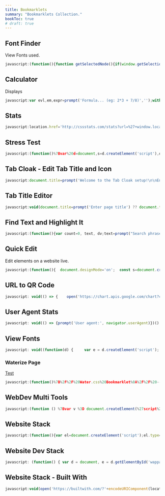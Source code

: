 ```yaml
---
title: Bookmarklets
summary: "Bookmarklets Collection."
bookToc: true
# draft: true
---
```


## Font Finder
View Fonts used.

```js
javascript:(function(){function getSelectedNode(){if(window.getSelection().focusNode===null)return null;return window.getSelection().focusNode.parentNode}function getNodeFontStack(node){return window.getComputedStyle(node).fontFamily}function getFirstAvailableFont(fonts){for(let font of fonts){let fontName=font.trim().replace(/"/g,'');let isAvailable=document.fonts.check(`16px ${fontName}`);if(!isAvailable)continue;return fontName}}let node=getSelectedNode();if(!node){window.alert('Please select a string of text and try again.');return}let fonts=getNodeFontStack(node).split(',');let firstAvailableFont=getFirstAvailableFont(fonts);window.alert(`Font: ${firstAvailableFont}`)}())
```

## Calculator
Displays 

```js
javascript:var evl,em,expr=prompt('Formula... (eg: 2*3 + 7/8)','');with(Math)try{evl=  parseFloat(eval(expr));if(isNaN(evl)) {throw Error('Not a number!');}void(prompt ('Result:'  ,evl));}catch(em){alert(em);}
```

## Stats

```js
javascript:location.href='http://cssstats.com/stats?url=%27+window.location.href
```

## Stress Test

```js
javascript:(function()%7Bvar%20d=document,s=d.createElement('script'),doit=function()%7Bif(window.stressTest)%7BstressTest.bookmarklet();%7Delse%7BsetTimeout(doit,100);%7D%7D;s.src='https://rawgithub.com/andyedinborough/stress-css/master/stressTest.js?_='%2BMath.random();(d.body%7C%7Cd.getElementsByTagName('head')%5B0%5D).appendChild(s);doit();%7D)();
```

## Tab Cloak - Edit Tab Title and Icon

```js
javascript:document.title=prompt('Welcome to the Tab Cloak setup!\n\nEnter the title you want to set for this tab::');var icon=document.querySelector(`link[rel='icon']`);if (!icon) {icon = document.createElement('link');icon.rel='icon';};switch(prompt('What icon would you like to use?\n\n[1] Google Search\n[2] Google Drive\n[3] Custom URL\n\nPlease only enter a number!%27)){case%271%27:icon.setAttribute(%27href%27,%27https://www.google.com/favicon.ico%27);break;case%272%27:icon.setAttribute(%27href%27,%27https://ssl.gstatic.com/images/branding/product/1x/drive_2020q4_32dp.png%27);break;case%273%27:icon.setAttribute(%27href%27,prompt(%27Please enter the URL for the icon you want:%27));} document.head.appendChild(icon);
```

## Tab Title Editor

```js
javascript:void(document.title=prompt('Enter page title') ?? document.title)
```

## Find Text and Highlight It

```js
javascript:(function(){var count=0, text, dv;text=prompt("Search phrase:", "");if(text==null || text.length==0)return;hlColor=prompt("Color:", "yellow");dv=document.defaultView;function searchWithinNode(node, te, len){var pos, skip, spannode, middlebit, endbit, middleclone;skip=0;if( node.nodeType==3 ){pos=node.data.toUpperCase().indexOf(te);if(pos>=0){spannode=document.createElement("SPAN");spannode.style.backgroundColor= hlColor;middlebit=node.splitText(pos);endbit=middlebit.splitText(len);middleclone=middlebit.cloneNode(true);spannode.appendChild(middleclone);middlebit.parentNode.replaceChild(spannode,middlebit);++count;skip=1;}}else if( node.nodeType==1&& node.childNodes && node.tagName.toUpperCase()!="SCRIPT" && node.tagName.toUpperCase!="STYLE"){for (var child=0; child < node.childNodes.length; ++child){child=child+searchWithinNode(node.childNodes[child], te, len);}}return skip;}window.status="Searching for '"+text+"'...";searchWithinNode(document.body, text.toUpperCase(), text.length);window.status="Found "+count+" occurrence"+(count==1?"":"s")+" of %27"+text+"%27.";})();
```

## Quick Edit
Edit elements on a website live.

```js
javascript:(function(){  document.designMode='on';  const s=document.createElement('style');  s.innerHTML=`body::before{content:'%E2%9C%8F%EF%B8%8F Edit Mode (ESC to end)';z-index:64;padding:1em;background:white;color:black;display:block;margin:1em;font-size:30px;border:5px solid green;}`;  document.body.appendChild(s);  window.scrollTo(0,0);  document.addEventListener('keyup',e => {    if(e.key==='Escape'){      document.designMode='off';      s.remove();      document.removeEventListener('keyup',e);    }  });})();
```

## URL to QR Code

```js
javascript: void(() => {    open('https://chart.apis.google.com/chart?cht=qr&chs=300x300&chld=L|2&chl=%27 + (prompt(%27Enter text for QR code:%27) ?? (function() {        throw null;    }())), null, %27location=no,status=yes,menubar=no,scrollbars=no,resizable=yes,width=500,height=500,modal=yes,dependent=yes%27)})();
```

## User Agent Stats

```js
javascript: void(() => {prompt('User agent:', navigator.userAgent)})()
```

## View Fonts

```js
javascript: void((function(d) {     var e = d.createElement('script');     e.setAttribute('type', 'text/javascript');     e.setAttribute('charset', 'UTF-8');     e.setAttribute('src', '//www.typesample.com/assets/typesample.js?r=' + Math.random() * 99999999);     d.body.appendChild(e) })(document));
```

### Waterize Page

<a href="javascript:(function()%7B%2F%2F%20Water.css%20Bookmarklet%0A%2F%2F%20---------------------%0A%0Aconst%20%24%24%20%3D%20(selector)%20%3D%3E%20document.querySelectorAll(selector)%0Aconst%20createElement%20%3D%20(tagName%2C%20properties)%20%3D%3E%20Object.assign(document.createElement(tagName)%2C%20properties)%0A%0A%2F%2F%20Remove%20all%20CSS%20stylesheets%2C%20external%20and%20internal%0A%24%24('link%5Brel%3D%22stylesheet%22%5D%2Cstyle').forEach((el)%20%3D%3E%20el.remove())%0A%0A%2F%2F%20Remove%20all%20inline%20styles%0A%24%24('*').forEach((el)%20%3D%3E%20(el.style%20%3D%20''))%0A%0Aconst%20linkElm%20%3D%20createElement('link'%2C%20%7B%0A%20%20rel%3A%20'stylesheet'%2C%0A%20%20href%3A%20'https%3A%2F%2Fcdn.jsdelivr.net%2Fnpm%2Fwater.css%402%2Fout%2Flight.css'%0A%7D)%0A%0A%2F%2F%20Add%20water.css%20and%20responsive%20viewport%20(if%20necessary)%0Adocument.head.append(%0A%20%20linkElm%2C%0A%20%20!%24%24('meta%5Bname%3D%22viewport%22%5D').length%20%26%26%20createElement('meta'%2C%20%7B%0A%20%20%20%20name%3A%20'viewport'%2C%0A%20%20%20%20content%3A%20'width%3Ddevice-width%2Cinitial-scale%3D1.0'%0A%20%20%7D)%0A)%0A%0A%2F%2F%20Theme%20switching%20icons%0Aconst%20moonSVG%20%3D%20'%3Csvg%20xmlns%3D%22http%3A%2F%2Fwww.w3.org%2F2000%2Fsvg%22%20width%3D%2224%22%20height%3D%2224%22%20viewBox%3D%220%200%2024%2024%22%20fill%3D%22none%22%20stroke%3D%22currentColor%22%20stroke-width%3D%222%22%20stroke-linecap%3D%22round%22%20stroke-linejoin%3D%22round%22%20class%3D%22feather%20feather-moon%22%3E%3Cpath%20d%3D%22M21%2012.79A9%209%200%201%201%2011.21%203%207%207%200%200%200%2021%2012.79z%22%3E%3C%2Fpath%3E%3C%2Fsvg%3E'%0Aconst%20sunSVG%20%3D%20'%3Csvg%20xmlns%3D%22http%3A%2F%2Fwww.w3.org%2F2000%2Fsvg%22%20width%3D%2224%22%20height%3D%2224%22%20viewBox%3D%220%200%2024%2024%22%20fill%3D%22none%22%20stroke%3D%22currentColor%22%20stroke-width%3D%222%22%20stroke-linecap%3D%22round%22%20stroke-linejoin%3D%22round%22%20class%3D%22feather%20feather-sun%22%3E%3Ccircle%20cx%3D%2212%22%20cy%3D%2212%22%20r%3D%225%22%3E%3C%2Fcircle%3E%3Cline%20x1%3D%2212%22%20y1%3D%221%22%20x2%3D%2212%22%20y2%3D%223%22%3E%3C%2Fline%3E%3Cline%20x1%3D%2212%22%20y1%3D%2221%22%20x2%3D%2212%22%20y2%3D%2223%22%3E%3C%2Fline%3E%3Cline%20x1%3D%224.22%22%20y1%3D%224.22%22%20x2%3D%225.64%22%20y2%3D%225.64%22%3E%3C%2Fline%3E%3Cline%20x1%3D%2218.36%22%20y1%3D%2218.36%22%20x2%3D%2219.78%22%20y2%3D%2219.78%22%3E%3C%2Fline%3E%3Cline%20x1%3D%221%22%20y1%3D%2212%22%20x2%3D%223%22%20y2%3D%2212%22%3E%3C%2Fline%3E%3Cline%20x1%3D%2221%22%20y1%3D%2212%22%20x2%3D%2223%22%20y2%3D%2212%22%3E%3C%2Fline%3E%3Cline%20x1%3D%224.22%22%20y1%3D%2219.78%22%20x2%3D%225.64%22%20y2%3D%2218.36%22%3E%3C%2Fline%3E%3Cline%20x1%3D%2218.36%22%20y1%3D%225.64%22%20x2%3D%2219.78%22%20y2%3D%224.22%22%3E%3C%2Fline%3E%3C%2Fsvg%3E'%0A%0A%2F%2F%20Theme%20toggling%20logic%0Aconst%20toggleBtn%20%3D%20createElement('button'%2C%20%7B%0A%20%20innerHTML%3A%20sunSVG%2C%0A%20%20ariaLabel%3A%20'Switch%20theme'%2C%0A%20%20style%3A%20%60%0A%20%20%20%20position%3A%20fixed%3B%0A%20%20%20%20top%3A%2050px%3B%0A%20%20%20%20right%3A%2050px%3B%0A%20%20%20%20margin%3A%200%3B%0A%20%20%20%20padding%3A%2010px%3B%0A%20%20%20%20line-height%3A%201%3B%0A%20%20%60%0A%7D)%0A%0Alet%20theme%20%3D%20'light'%0Aconst%20toggleTheme%20%3D%20()%20%3D%3E%20%7B%0A%20%20if%20(theme%20%3D%3D%3D%20'light')%20%7B%0A%20%20%20%20theme%20%3D%20'dark'%0A%20%20%20%20toggleBtn.innerHTML%20%3D%20moonSVG%0A%20%20%20%20linkElm.href%20%3D%20'https%3A%2F%2Fcdn.jsdelivr.net%2Fnpm%2Fwater.css%402%2Fout%2Fdark.css'%0A%20%20%7D%20else%20%7B%0A%20%20%20%20theme%20%3D%20'light'%0A%20%20%20%20linkElm.href%20%3D%20'https%3A%2F%2Fcdn.jsdelivr.net%2Fnpm%2Fwater.css%402%2Fout%2Flight.css'%0A%20%20%20%20toggleBtn.innerHTML%20%3D%20sunSVG%0A%20%20%7D%0A%7D%0A%0AtoggleBtn.addEventListener('click'%2C%20toggleTheme)%0Adocument.body.append(toggleBtn)%7D)()%3B"> Test </a>

```js
javascript:(function()%7B%2F%2F%20Water.css%20Bookmarklet%0A%2F%2F%20---------------------%0A%0Aconst%20%24%24%20%3D%20(selector)%20%3D%3E%20document.querySelectorAll(selector)%0Aconst%20createElement%20%3D%20(tagName%2C%20properties)%20%3D%3E%20Object.assign(document.createElement(tagName)%2C%20properties)%0A%0A%2F%2F%20Remove%20all%20CSS%20stylesheets%2C%20external%20and%20internal%0A%24%24('link%5Brel%3D%22stylesheet%22%5D%2Cstyle').forEach((el)%20%3D%3E%20el.remove())%0A%0A%2F%2F%20Remove%20all%20inline%20styles%0A%24%24('*').forEach((el)%20%3D%3E%20(el.style%20%3D%20''))%0A%0Aconst%20linkElm%20%3D%20createElement('link'%2C%20%7B%0A%20%20rel%3A%20'stylesheet'%2C%0A%20%20href%3A%20'https%3A%2F%2Fcdn.jsdelivr.net%2Fnpm%2Fwater.css%402%2Fout%2Flight.css'%0A%7D)%0A%0A%2F%2F%20Add%20water.css%20and%20responsive%20viewport%20(if%20necessary)%0Adocument.head.append(%0A%20%20linkElm%2C%0A%20%20!%24%24('meta%5Bname%3D%22viewport%22%5D').length%20%26%26%20createElement('meta'%2C%20%7B%0A%20%20%20%20name%3A%20'viewport'%2C%0A%20%20%20%20content%3A%20'width%3Ddevice-width%2Cinitial-scale%3D1.0'%0A%20%20%7D)%0A)%0A%0A%2F%2F%20Theme%20switching%20icons%0Aconst%20moonSVG%20%3D%20'%3Csvg%20xmlns%3D%22http%3A%2F%2Fwww.w3.org%2F2000%2Fsvg%22%20width%3D%2224%22%20height%3D%2224%22%20viewBox%3D%220%200%2024%2024%22%20fill%3D%22none%22%20stroke%3D%22currentColor%22%20stroke-width%3D%222%22%20stroke-linecap%3D%22round%22%20stroke-linejoin%3D%22round%22%20class%3D%22feather%20feather-moon%22%3E%3Cpath%20d%3D%22M21%2012.79A9%209%200%201%201%2011.21%203%207%207%200%200%200%2021%2012.79z%22%3E%3C%2Fpath%3E%3C%2Fsvg%3E'%0Aconst%20sunSVG%20%3D%20'%3Csvg%20xmlns%3D%22http%3A%2F%2Fwww.w3.org%2F2000%2Fsvg%22%20width%3D%2224%22%20height%3D%2224%22%20viewBox%3D%220%200%2024%2024%22%20fill%3D%22none%22%20stroke%3D%22currentColor%22%20stroke-width%3D%222%22%20stroke-linecap%3D%22round%22%20stroke-linejoin%3D%22round%22%20class%3D%22feather%20feather-sun%22%3E%3Ccircle%20cx%3D%2212%22%20cy%3D%2212%22%20r%3D%225%22%3E%3C%2Fcircle%3E%3Cline%20x1%3D%2212%22%20y1%3D%221%22%20x2%3D%2212%22%20y2%3D%223%22%3E%3C%2Fline%3E%3Cline%20x1%3D%2212%22%20y1%3D%2221%22%20x2%3D%2212%22%20y2%3D%2223%22%3E%3C%2Fline%3E%3Cline%20x1%3D%224.22%22%20y1%3D%224.22%22%20x2%3D%225.64%22%20y2%3D%225.64%22%3E%3C%2Fline%3E%3Cline%20x1%3D%2218.36%22%20y1%3D%2218.36%22%20x2%3D%2219.78%22%20y2%3D%2219.78%22%3E%3C%2Fline%3E%3Cline%20x1%3D%221%22%20y1%3D%2212%22%20x2%3D%223%22%20y2%3D%2212%22%3E%3C%2Fline%3E%3Cline%20x1%3D%2221%22%20y1%3D%2212%22%20x2%3D%2223%22%20y2%3D%2212%22%3E%3C%2Fline%3E%3Cline%20x1%3D%224.22%22%20y1%3D%2219.78%22%20x2%3D%225.64%22%20y2%3D%2218.36%22%3E%3C%2Fline%3E%3Cline%20x1%3D%2218.36%22%20y1%3D%225.64%22%20x2%3D%2219.78%22%20y2%3D%224.22%22%3E%3C%2Fline%3E%3C%2Fsvg%3E'%0A%0A%2F%2F%20Theme%20toggling%20logic%0Aconst%20toggleBtn%20%3D%20createElement('button'%2C%20%7B%0A%20%20innerHTML%3A%20sunSVG%2C%0A%20%20ariaLabel%3A%20'Switch%20theme'%2C%0A%20%20style%3A%20%60%0A%20%20%20%20position%3A%20fixed%3B%0A%20%20%20%20top%3A%2050px%3B%0A%20%20%20%20right%3A%2050px%3B%0A%20%20%20%20margin%3A%200%3B%0A%20%20%20%20padding%3A%2010px%3B%0A%20%20%20%20line-height%3A%201%3B%0A%20%20%60%0A%7D)%0A%0Alet%20theme%20%3D%20'light'%0Aconst%20toggleTheme%20%3D%20()%20%3D%3E%20%7B%0A%20%20if%20(theme%20%3D%3D%3D%20'light')%20%7B%0A%20%20%20%20theme%20%3D%20'dark'%0A%20%20%20%20toggleBtn.innerHTML%20%3D%20moonSVG%0A%20%20%20%20linkElm.href%20%3D%20'https%3A%2F%2Fcdn.jsdelivr.net%2Fnpm%2Fwater.css%402%2Fout%2Fdark.css'%0A%20%20%7D%20else%20%7B%0A%20%20%20%20theme%20%3D%20'light'%0A%20%20%20%20linkElm.href%20%3D%20'https%3A%2F%2Fcdn.jsdelivr.net%2Fnpm%2Fwater.css%402%2Fout%2Flight.css'%0A%20%20%20%20toggleBtn.innerHTML%20%3D%20sunSVG%0A%20%20%7D%0A%7D%0A%0AtoggleBtn.addEventListener('click'%2C%20toggleTheme)%0Adocument.body.append(toggleBtn)%7D)()%3B
```

## WebDev Multi Tools

```js
javascript:(function () %7Bvar v %3D document.createElement(%27script%27)%3Bv.src %3D %27https%3A%2F%2Fcdn.jsdelivr.net%2Fgh%2FBrowncha023%2FVengeance%40v1.2.0%2Fscript.min.js%27%3Bdocument.body.appendChild(v)%3B%7D())
```

## Website Stack

```js
javascript:(function(){var el=document.createElement('script');el.type='text/javascript';el.src='https://micmro.github.io/performance-bookmarklet/dist/performanceBookmarklet.min.js';el.onerror=function(){alert("Looks like the Content Security Policy directive is blocking the use of bookmarklets\n\nYou can copy and paste the content of:\n\n\"https://micmro.github.io/performance-bookmarklet/dist/performanceBookmarklet.min.js\"\n\ninto your console instead\n\n(link is in console already)");console.log("https://micmro.github.io/performance-bookmarklet/dist/performanceBookmarklet.min.js");};document.getElementsByTagName('body')[0].appendChild(el);})();
```

## Website Dev Stack

```js
javascript: (function() { var d = document, e = d.getElementById('wappalyzer-container'); if (e !== null) { d.body.removeChild(e); } var u = 'https://www.wappalyzer.com/', t = new Date().getTime(), c = d.createElement('div'), p = d.createElement('div'), l = d.createElement('link'), s = d.createElement('script'); c.setAttribute('id', 'wappalyzer-container'); l.setAttribute('rel', 'stylesheet'); l.setAttribute('href', u + 'css/bookmarklet.css'); d.head.appendChild(l); p.setAttribute('id', 'wappalyzer-pending'); p.setAttribute('style', 'background-image: url(' + u + 'images/spinner.gif) !important'); c.appendChild(p); s.setAttribute('src', u + 'bookmarklet/wappalyzer.js'); s.onload = function() { window.wappalyzer = new Wappalyzer(); s = d.createElement('script'); s.setAttribute('src', u + 'bookmarklet/apps.js'); s.onload = function() { s = d.createElement('script'); s.setAttribute('src', u + 'bookmarklet/driver.js'); c.appendChild(s); }; c.appendChild(s); }; c.appendChild(s); d.body.appendChild(c); })();
```

## Website Stack - Built With

```js
javascript:void(open('https://builtwith.com/?'+encodeURIComponent(location.href)));
```